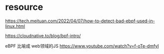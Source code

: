 
# resource

https://tech.meituan.com/2022/04/07/how-to-detect-bad-ebpf-used-in-linux.html

https://cloudnative.to/blog/bpf-intro/


eBPF 比喻成 web领域的JS
https://www.youtube.com/watch?v=f-oTe-dmfyI